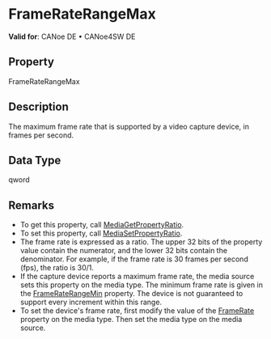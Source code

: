 # FrameRateRangeMax

**Valid for**: CANoe DE • CANoe4SW DE

## Property

FrameRateRangeMax

## Description

The maximum frame rate that is supported by a video capture device, in frames per second.

## Data Type

qword

## Remarks

- To get this property, call [MediaGetPropertyRatio](../Functions/CAPLfunctionMediaGetPropertyRatio.md).
- To set this property, call [MediaSetPropertyRatio](../Functions/CAPLfunctionMediaSetPropertyRatio.md).
- The frame rate is expressed as a ratio. The upper 32 bits of the property value contain the numerator, and the lower 32 bits contain the denominator. For example, if the frame rate is 30 frames per second (fps), the ratio is 30/1.
- If the capture device reports a maximum frame rate, the media source sets this property on the media type. The minimum frame rate is given in the [FrameRateRangeMin](CAPLfunctionFrameRateRangeMin.md) property. The device is not guaranteed to support every increment within this range.
- To set the device's frame rate, first modify the value of the [FrameRate](CAPLfunctionFrameRate.md) property on the media type. Then set the media type on the media source.
